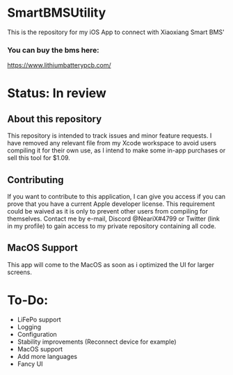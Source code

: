 # SmartBMSUtility
This is the repository for my iOS App to connect with Xiaoxiang Smart BMS' 
### You can buy the bms here:
https://www.lithiumbatterypcb.com/



# Status: In review

## About this repository
This repository is intended to track issues and minor feature requests. I have removed any relevant file from my Xcode workspace to avoid users compiling it for their own use, as I intend to make some in-app purchases or sell this tool for $1.09.

## Contributing
If you want to contribute to this application, I can give you access if you can prove that you have a current Apple developer license. This requirement could be waived as it is only to prevent other users from compiling for themselves.
Contact me by e-mail, Discord @NeariX#4799 or Twitter (link in my profile) to gain access to my private repository containing all code.

## MacOS Support
This app will come to the MacOS as soon as i optimized the UI for larger screens.


# To-Do:
* LiFePo support
* Logging
* Configuration
* Stability improvements (Reconnect device for example)
* MacOS support
* Add more languages
* Fancy UI

